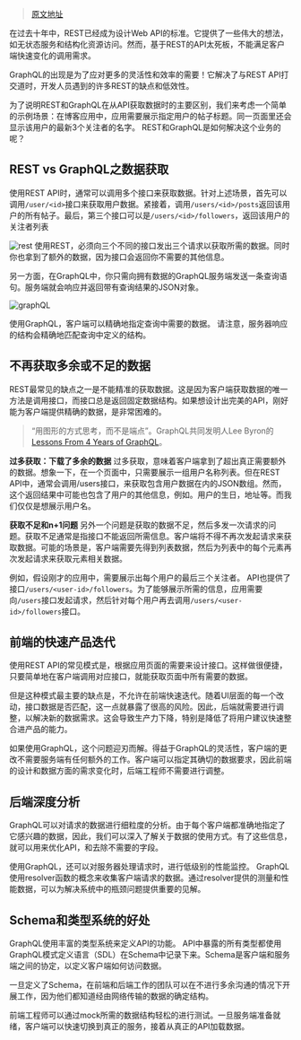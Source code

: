 > [原文地址](https://segmentfault.com/a/1190000010261889)

在过去十年中，REST已经成为设计Web API的标准。它提供了一些伟大的想法，如无状态服务和结构化资源访问。然而，基于REST的API太死板，不能满足客户端快速变化的调用需求。

GraphQL的出现是为了应对更多的灵活性和效率的需要！它解决了与REST API打交道时，开发人员遇到的许多REST的缺点和低效性。

为了说明REST和GraphQL在从API获取数据时的主要区别，我们来考虑一个简单的示例场景：在博客应用中，应用需要展示指定用户的帖子标题。同一页面里还会显示该用户的最新3个关注者的名字。 REST和GraphQL是如何解决这个业务的呢？

## REST vs GraphQL之数据获取
使用REST API时，通常可以调用多个接口来获取数据。针对上述场景，首先可以调用`/user/<id>`接口来获取用户数据。紧接着，调用`/users/<id>/posts`返回该用户的所有帖子。最后，第三个接口可以是`/users/<id>/followers`，返回该用户的关注者列表

![rest](https://imgur.com/VIWd5I5.png)
使用REST，必须向三个不同的接口发出三个请求以获取所需的数据。同时你也拿到了额外的数据，因为接口会返回你不需要的其他信息。

另一方面，在GraphQL中，你只需向拥有数据的GraphQL服务端发送一条查询语句。服务端就会响应并返回带有查询结果的JSON对象。

![graphQL](https://imgur.com/uY50GHz.png)

使用GraphQL，客户端可以精确地指定查询中需要的数据。 请注意，服务器响应的结构会精确地匹配查询中定义的结构。

## 不再获取多余或不足的数据
REST最常见的缺点之一是不能精准的获取数据。这是因为客户端获取数据的唯一方法是调用接口，而接口总是返回固定数据结构。如果想设计出完美的API，刚好能为客户端提供精确的数据，是非常困难的。

> “用图形的方式思考，而不是端点”。GraphQL共同发明人Lee Byron的[Lessons From 4 Years of GraphQL](http://www.graphql.com/articles/4-years-of-graphql-lee-byron)。

**过多获取：下载了多余的数据**
过多获取，意味着客户端拿到了超出真正需要额外的数据。想象一下，在一个页面中，只需要展示一组用户名称列表。但在REST API中，通常会调用/users接口，来获取包含用户数据在内的JSON数组。然而，这个返回结果中可能也包含了用户的其他信息，例如。用户的生日，地址等。而我们仅仅是想展示用户名。

**获取不足和n+1问题**
另外一个问题是获取的数据不足，然后多发一次请求的问题。获取不足通常是指接口不能返回所需信息。客户端将不得不再次发起请求来获取数据。可能的场景是，客户端需要先得到列表数据，然后为列表中的每个元素再次发起请求来获取元素相关数据。

例如，假设刚才的应用中，需要展示出每个用户的最后三个关注者。 API也提供了接口`/users/<user-id>/followers`。为了能够展示所需的信息，应用需要向`/users`接口发起请求，然后针对每个用户再去调用`/users/<user-id>/followers`接口。

## 前端的快速产品迭代
使用REST API的常见模式是，根据应用页面的需要来设计接口。这样做很便捷，只要简单地在客户端调用对应接口，就能获取页面中所有需要的数据。

但是这种模式最主要的缺点是，不允许在前端快速迭代。随着UI层面的每一个改动，接口数据是否匹配，这一点就暴露了很高的风险。因此，后端就需要进行调整，以解决新的数据需求。这会导致生产力下降，特别是降低了将用户建议快速整合进产品的能力。

如果使用GraphQL，这个问题迎刃而解。得益于GraphQL的灵活性，客户端的更改不需要服务端有任何额外的工作。客户端可以指定其确切的数据要求，因此前端的设计和数据方面的需求变化时，后端工程师不需要进行调整。

## 后端深度分析
GraphQL可以对请求的数据进行细粒度的分析。由于每个客户端都准确地指定了它感兴趣的数据，因此，我们可以深入了解关于数据的使用方式。有了这些信息，就可以用来优化API，和去除不需要的字段。

使用GraphQL，还可以对服务器处理请求时，进行低级别的性能监控。 GraphQL使用resolver函数的概念来收集客户端请求的数据。通过resolver提供的测量和性能数据，可以为解决系统中的瓶颈问题提供重要的见解。

## Schema和类型系统的好处
GraphQL使用丰富的类型系统来定义API的功能。 API中暴露的所有类型都使用GraphQL模式定义语言（SDL）在Schema中记录下来。Schema是客户端和服务端之间的协定，以定义客户端如何访问数据。

一旦定义了Schema，在前端和后端工作的团队可以在不进行多余沟通的情况下开展工作，因为他们都知道经由网络传输的数据的确定结构。

前端工程师可以通过mock所需的数据结构轻松的进行测试。一旦服务端准备就绪，客户端可以快速切换到真正的服务，接着从真正的API加载数据。